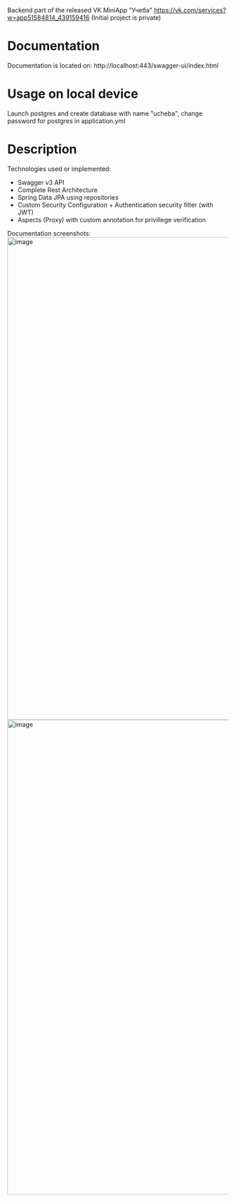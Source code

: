 Backend part of the released VK MiniApp "Учеба" https://vk.com/services?w=app51584814_439159416 (Initial project is private)

# Documentation
Documentation is located on: http://localhost:443/swagger-ui/index.html

# Usage on local device
Launch postgres and create database with name "ucheba", change password for postgres in application.yml

# Description
Technologies used or implemented:
 - Swagger v3 API
 - Complete Rest Architecture
 - Spring Data JPA using repositories
 - Custom Security Configuration + Authentication security filter (with JWT)
 - Aspects (Proxy) with custom annotation for privillege verification

Documentation screenshots:
<img width="1098" alt="image" src="https://github.com/SherfoLD/Ucheba-Backend-Demo/assets/72308106/bef8c451-5d8f-4fa2-a3a0-721dae943abe">
<img width="1080" alt="image" src="https://github.com/SherfoLD/Ucheba-Backend-Demo/assets/72308106/829cbbf8-4583-4b4b-8c70-cc2c8415db83">

